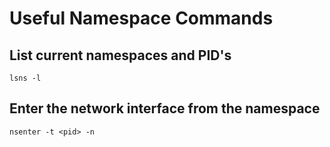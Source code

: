 # Useful Namespace Commands

## List current namespaces and PID's

    lsns -l
    
## Enter the network interface from the namespace

    nsenter -t <pid> -n
